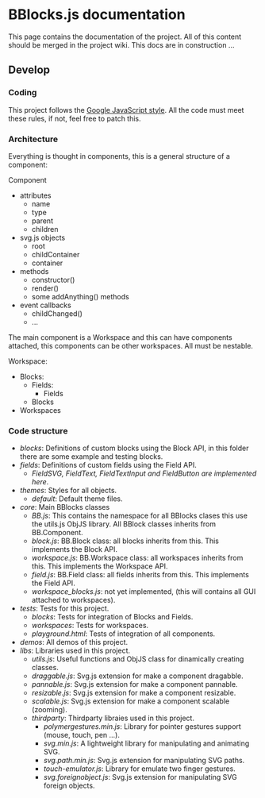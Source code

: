 # BBlocks.js documentation

This page contains the documentation of the project. All of this content should be merged in the project wiki. This docs are in construction ...

## Develop

### Coding

This project follows the [Google JavaScript style][google-js-style]. All the code must meet these rules, if not, feel free to patch this.

[google-js-style]:https://google-styleguide.googlecode.com/svn/trunk/javascriptguide.xml

### Architecture

Everything is thought in components, this is a general structure of a component:

Component
  - attributes
    - name
    - type
    - parent
    - children
  - svg.js objects
    - root
    - childContainer
    - container
  - methods
    - constructor()
    - render()
    - some addAnything() methods
  - event callbacks
    - childChanged()
    - ...

The main component is a Workspace and this can have components attached, this components can be other workspaces. All must be nestable.

Workspace:
  - Blocks:
    - Fields:
      - Fields
    - Blocks
  - Workspaces

### Code structure

- *blocks*: Definitions of custom blocks using the Block API, in this folder there are some example and testing blocks.
- *fields*:  Definitions of custom fields using the Field API.
  - *FieldSVG, FieldText, FieldTextInput and FieldButton are implemented here*.
- *themes*: Styles for all objects.
  - *default*: Default theme files.
- *core*: Main BBlocks classes
  - *BB.js*: This contains the namespace for all BBlocks clases this use the utils.js ObjJS library. All BBlock classes inherits from BB.Component.
  - *block.js*: BB.Block class: all blocks inherits from this. This implements the Block API.
  - *workspace.js*: BB.Workspace class: all workspaces inherits from this. This implements the Workspace API.
  - *field.js*: BB.Field class: all fields inherits from this. This implements the Field API.
  - *workspace_blocks.js*: not yet implemented, (this will contains all GUI attached to workspaces).
- *tests*: Tests for this project.
  - *blocks*: Tests for integration of Blocks and Fields.
  - *workspaces*: Tests for workspaces.
  - *playground.html*: Tests of integration of all components.
- *demos*: All demos of this project.
- *libs*: Libraries used in this project.
  - *utils.js*: Useful functions and ObjJS class for dinamically creating classes.
  - *draggable.js*: Svg.js extension for make a component dragabble.
  - *pannable.js*: Svg.js extension for make a component pannable.
  - *resizable.js*: Svg.js extension for make a component resizable.
  - *scalable.js*: Svg.js extension for make a component scalable (zooming).
  - *thirdparty*: Thirdparty libraies used in this project.
    - *polymergestures.min.js*: Library for pointer gestures support (mouse, touch, pen ...).
    - *svg.min.js*: A lightweight library for manipulating and animating SVG.
    - *svg.path.min.js*: Svg.js extension for manipulating SVG paths.
    - *touch-emulator.js*: Library for emulate two finger gestures.
    - *svg.foreignobject.js*: Svg.js extension for manipulating SVG foreign objects.
